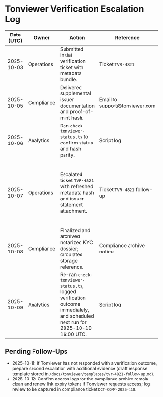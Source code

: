 # Tonviewer Verification Escalation Log

| Date (UTC) | Owner | Action | Reference | Outcome |
| --- | --- | --- | --- | --- |
| 2025-10-03 | Operations | Submitted initial verification ticket with metadata bundle. | Ticket `TVR-4821` | Acknowledged by Tonviewer support; verification pending. |
| 2025-10-05 | Compliance | Delivered supplemental issuer documentation and proof-of-mint hash. | Email to support@tonviewer.com | Awaiting confirmation that documents were received. |
| 2025-10-06 | Analytics | Ran `check-tonviewer-status.ts` to confirm status and hash parity. | Script log | Jetton still unverified (`none`). Follow-up required. |
| 2025-10-07 | Operations | Escalated ticket `TVR-4821` with refreshed metadata hash and issuer statement attachment. | Ticket `TVR-4821` follow-up | Tonviewer support acknowledged escalation and queued for reviewer assignment; completed attachments checklist (issuer PDF, metadata JSON + digest note, status script log, compliance archive link) with artifacts logged in `/docs/tonviewer/templates/tvr-4821-follow-up.md` guidance. |
| 2025-10-08 | Compliance | Finalized and archived notarized KYC dossier; circulated storage reference. | Compliance archive notice | Stored at `s3://dynamic-compliance/kyc/dct/2025-10-08/` with access audit log updated and credentials rotation confirmed. |
| 2025-10-09 | Analytics | Re-ran `check-tonviewer-status.ts`, logged verification outcome immediately, and scheduled next run for 2025-10-10 16:00 UTC. | Script log | Verification flag remains `none`; follow-up run queued, verification journal timestamped 2025-10-09 16:02 UTC. |

## Pending Follow-Ups

- 2025-10-11: If Tonviewer has not responded with a verification outcome, prepare second escalation with additional evidence (draft response template stored in `/docs/tonviewer/templates/tvr-4821-follow-up.md`).
- 2025-10-12: Confirm access logs for the compliance archive remain clean and renew link expiry tokens if Tonviewer requests access; log review to be captured in compliance ticket `DCT-COMP-2025-118`.
